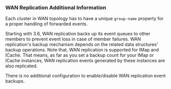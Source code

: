 

### WAN Replication Additional Information

Each cluster in WAN topology has to have a unique `group-name` property for a proper handling of forwarded events.
 
Starting with 3.6, WAN replication backs up its event queues to other members to prevent event loss in case of member failures.
WAN replication's backup mechanism depends on the related data structures' backup operations. Note that, WAN replication is supported for IMap and ICache.
That means, as far as you set a backup count for your IMap or ICache instances, WAN replication events generated by these instances are also replicated.
 
There is no additional configuration to enable/disable WAN replication event backups.




